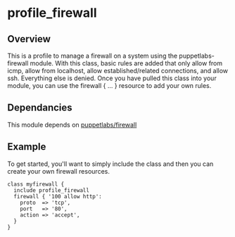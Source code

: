 # profile_firewall

## Overview

This is a profile to manage a firewall on a system using the
puppetlabs-firewall module.  With this class, basic rules are added that only
allow from icmp, allow from localhost, allow established/related connections,
and allow ssh.  Everything else is denied.  Once you have pulled this class
into your module, you can use the firewall { ... } resource to add your
own rules.

## Dependancies

This module depends on [puppetlabs/firewall](https://forge.puppetlabs.com/puppetlabs/firewall) 

## Example

To get started, you'll want to simply include the class and then you can
create your own firewall resources.  

```
class myfirewall {
  include profile_firewall
  firewall { '100 allow http':
    proto  => 'tcp',
    port   => '80',
    action => 'accept',
  }
}
```
